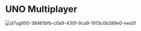 # UNO Multiplayer 
![d7ug950-38461bfb-c0a9-430f-9ca9-1913c0b289e0-nes5f](https://github.com/AvikantSrivastava/uno/assets/41926176/2fdd7d3d-ff60-4650-adb8-b673496efd56)

